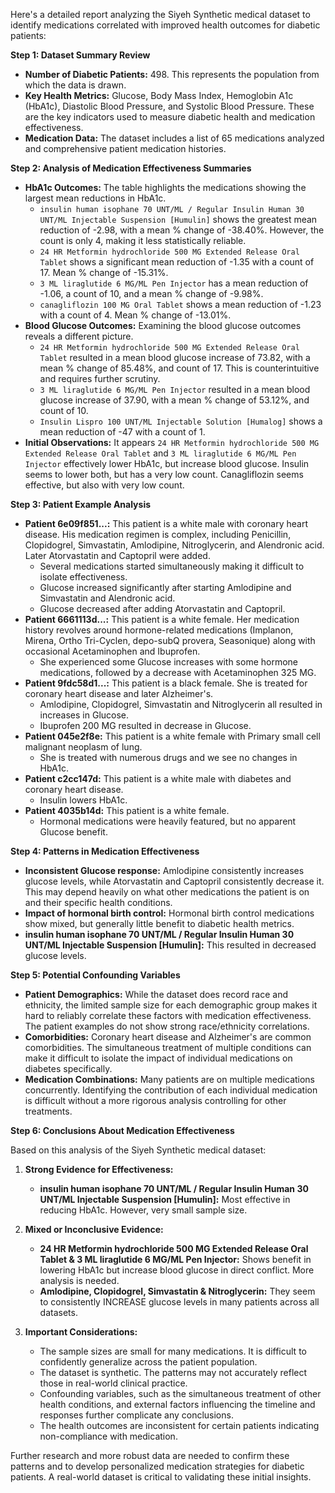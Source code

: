 Here's a detailed report analyzing the Siyeh Synthetic medical dataset to identify medications correlated with improved health outcomes for diabetic patients:

**Step 1: Dataset Summary Review**

*   **Number of Diabetic Patients:** 498. This represents the population from which the data is drawn.
*   **Key Health Metrics:** Glucose, Body Mass Index, Hemoglobin A1c (HbA1c), Diastolic Blood Pressure, and Systolic Blood Pressure. These are the key indicators used to measure diabetic health and medication effectiveness.
*   **Medication Data:** The dataset includes a list of 65 medications analyzed and comprehensive patient medication histories.

**Step 2: Analysis of Medication Effectiveness Summaries**

*   **HbA1c Outcomes:** The table highlights the medications showing the largest mean reductions in HbA1c.
    *   `insulin human isophane 70 UNT/ML / Regular Insulin Human 30 UNT/ML Injectable Suspension [Humulin]` shows the greatest mean reduction of -2.98, with a mean % change of -38.40%.  However, the count is only 4, making it less statistically reliable.
    *   `24 HR Metformin hydrochloride 500 MG Extended Release Oral Tablet` shows a significant mean reduction of -1.35 with a count of 17. Mean % change of -15.31%.
    *   `3 ML liraglutide 6 MG/ML Pen Injector` has a mean reduction of -1.06, a count of 10, and a mean % change of -9.98%.
    *   `canagliflozin 100 MG Oral Tablet` shows a mean reduction of -1.23 with a count of 4. Mean % change of -13.01%.
*   **Blood Glucose Outcomes:** Examining the blood glucose outcomes reveals a different picture.
    *  `24 HR Metformin hydrochloride 500 MG Extended Release Oral Tablet` resulted in a mean blood glucose increase of 73.82, with a mean % change of 85.48%, and count of 17. This is counterintuitive and requires further scrutiny.
    *   `3 ML liraglutide 6 MG/ML Pen Injector` resulted in a mean blood glucose increase of 37.90, with a mean % change of 53.12%, and count of 10.
    *   `Insulin Lispro 100 UNT/ML Injectable Solution [Humalog]` shows a mean reduction of -47 with a count of 1.
*   **Initial Observations:** It appears `24 HR Metformin hydrochloride 500 MG Extended Release Oral Tablet` and `3 ML liraglutide 6 MG/ML Pen Injector` effectively lower HbA1c, but increase blood glucose. Insulin seems to lower both, but has a very low count. Canagliflozin seems effective, but also with very low count.

**Step 3: Patient Example Analysis**

*   **Patient 6e09f851...:** This patient is a white male with coronary heart disease. His medication regimen is complex, including Penicillin, Clopidogrel, Simvastatin, Amlodipine, Nitroglycerin, and Alendronic acid.  Later Atorvastatin and Captopril were added.
    *   Several medications started simultaneously making it difficult to isolate effectiveness.
    *   Glucose increased significantly after starting Amlodipine and Simvastatin and Alendronic acid.
    *   Glucose decreased after adding Atorvastatin and Captopril.
*   **Patient 6661113d...:** This patient is a white female. Her medication history revolves around hormone-related medications (Implanon, Mirena, Ortho Tri-Cyclen, depo-subQ provera, Seasonique) along with occasional Acetaminophen and Ibuprofen.
    *   She experienced some Glucose increases with some hormone medications, followed by a decrease with Acetaminophen 325 MG.
*   **Patient 9fdc58d1...:** This patient is a black female.  She is treated for coronary heart disease and later Alzheimer's.
    *   Amlodipine, Clopidogrel, Simvastatin and Nitroglycerin all resulted in increases in Glucose.
    *   Ibuprofen 200 MG resulted in decrease in Glucose.
*   **Patient 045e2f8e:** This patient is a white female with Primary small cell malignant neoplasm of lung.
    *   She is treated with numerous drugs and we see no changes in HbA1c.
*   **Patient c2cc147d:** This patient is a white male with diabetes and coronary heart disease.
    *   Insulin lowers HbA1c.
*   **Patient 4035b14d:** This patient is a white female.
    *   Hormonal medications were heavily featured, but no apparent Glucose benefit.

**Step 4: Patterns in Medication Effectiveness**

*   **Inconsistent Glucose response:** Amlodipine consistently increases glucose levels, while Atorvastatin and Captopril consistently decrease it. This may depend heavily on what other medications the patient is on and their specific health conditions.
*   **Impact of hormonal birth control:**  Hormonal birth control medications show mixed, but generally little benefit to diabetic health metrics.
*    **insulin human isophane 70 UNT/ML / Regular Insulin Human 30 UNT/ML Injectable Suspension [Humulin]:** This resulted in decreased glucose levels.

**Step 5: Potential Confounding Variables**

*   **Patient Demographics:** While the dataset does record race and ethnicity, the limited sample size for each demographic group makes it hard to reliably correlate these factors with medication effectiveness. The patient examples do not show strong race/ethnicity correlations.
*   **Comorbidities:** Coronary heart disease and Alzheimer's are common comorbidities. The simultaneous treatment of multiple conditions can make it difficult to isolate the impact of individual medications on diabetes specifically.
*   **Medication Combinations:** Many patients are on multiple medications concurrently. Identifying the contribution of each individual medication is difficult without a more rigorous analysis controlling for other treatments.

**Step 6: Conclusions About Medication Effectiveness**

Based on this analysis of the Siyeh Synthetic medical dataset:

1.  **Strong Evidence for Effectiveness:**
    *   **insulin human isophane 70 UNT/ML / Regular Insulin Human 30 UNT/ML Injectable Suspension [Humulin]:**  Most effective in reducing HbA1c. However, very small sample size.

2.  **Mixed or Inconclusive Evidence:**
    *   **24 HR Metformin hydrochloride 500 MG Extended Release Oral Tablet & 3 ML liraglutide 6 MG/ML Pen Injector:** Shows benefit in lowering HbA1c but increase blood glucose in direct conflict. More analysis is needed.
    *   **Amlodipine, Clopidogrel, Simvastatin & Nitroglycerin:** They seem to consistently INCREASE glucose levels in many patients across all datasets.

3.  **Important Considerations:**
    *   The sample sizes are small for many medications. It is difficult to confidently generalize across the patient population.
    *   The dataset is synthetic. The patterns may not accurately reflect those in real-world clinical practice.
    *   Confounding variables, such as the simultaneous treatment of other health conditions, and external factors influencing the timeline and responses further complicate any conclusions.
    *  The health outcomes are inconsistent for certain patients indicating non-compliance with medication.

Further research and more robust data are needed to confirm these patterns and to develop personalized medication strategies for diabetic patients. A real-world dataset is critical to validating these initial insights.

